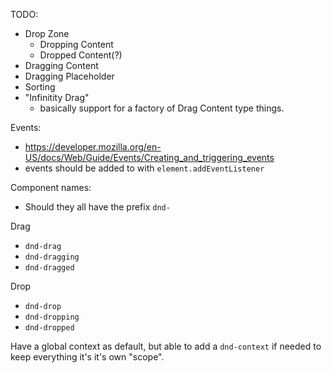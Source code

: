 TODO: 
- Drop Zone
  - Dropping Content
  - Dropped Content(?)
- Dragging Content
- Dragging Placeholder
- Sorting
- "Infinitity Drag"
  - basically support for a factory of Drag Content type things.


Events:
- https://developer.mozilla.org/en-US/docs/Web/Guide/Events/Creating_and_triggering_events
- events should be added to with `element.addEventListener` 



Component names: 
- Should they all have the prefix `dnd-`

Drag
  - `dnd-drag`
  - `dnd-dragging`
  - `dnd-dragged`

Drop
  - `dnd-drop`
  - `dnd-dropping`
  - `dnd-dropped`


Have a global context as default, but able to add a `dnd-context` if needed
to keep everything it's it's own "scope".